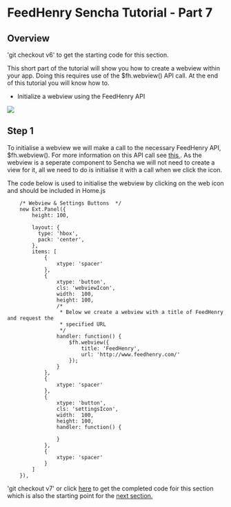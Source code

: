# FeedHenry Sencha Tutorial - Part 7

## Overview

'git checkout v6' to get the starting code for this section.

This short part of the tutorial will show you how to create a webview within your app. Doing this requires use of the $fh.webview() API call. At the end of this tutorial you will know how to.

* Initialize a webview using the FeedHenry API


![](https://github.com/feedhenry/FH-Training-App-Sencha/raw/v7/docs/webView.png)

## Step 1

To initialise a webview we will make a call to the necessary FeedHenry API, $fh.webview(). For more information on this API call see <a href="http://docs.feedhenry.com/api-reference/web-view/"> this </a>. As the webview is a seperate component to Sencha we will not need to create a view for it, all we need to do is initialise it with a call when we click the icon.

The code below is used to initialise the webview by clicking on the web icon and should be included in Home.js

		/* Webview & Settings Buttons  */
	  	new Ext.Panel({
	  		height: 100,

	  		layout: {
		      type: 'hbox',
		      pack: 'center',  
		    },
		    items: [
		    	{
			  		xtype: 'spacer'
			  	},
			  	{
			  		xtype: 'button',
			  		cls: 'webviewIcon',
			  		width:  100,
			  		height: 100,
			  		/*
			  		 * Below we create a webview with a title of FeedHenry and request the
			  		 * specified URL
			  		 */
			  		handler: function() {
			  			$fh.webview({
			  				title: 'FeedHenry',
			  				url: 'http://www.feedhenry.com/'
			  			});
			  		}
			  	},
			  	{
			  		xtype: 'spacer'
			  	},		  	
			  	{
			  		xtype: 'button',
			  		cls: 'settingsIcon',
			  		width:  100,
			  		height: 100,
			  		handler: function() {
			  			
			  		}
			  	},
			  	{
			  		xtype: 'spacer'
			  	}
		    ]
	  	}),
	  	
'git checkout v7' or click <a href="https://github.com/feedhenry/FH-Training-App-Sencha/zipball/v7">here</a> to get the completed code foir this section which is also the starting point for the <a href="https://github.com/feedhenry/FH-Training-App-Sencha/tree/v7">next section.</a>